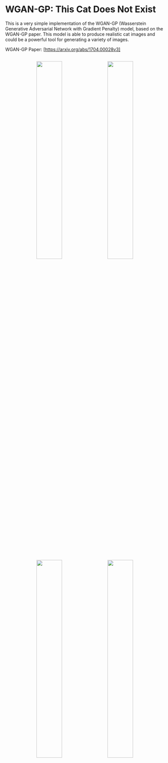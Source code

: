 # **WGAN-GP:** This Cat Does Not Exist

This is a very simple implementation of the WGAN-GP (Wasserstein Generative Adversarial Network with Gradient Penalty) model, based on the WGAN-GP paper. This model is able to produce realistic cat images and could be a powerful tool for generating a variety of images.

WGAN-GP Paper: [https://arxiv.org/abs/1704.00028v3]

<h2 align="center"></h1>

<p float="left" align="middle">
  <img src="https://media.discordapp.net/attachments/782685453396475976/1061737523782619298/b9fdd2f1-5bc7-4e1b-aeb2-833cd0f195ea.png" width="40%" hspace="10"/>
  <img src="https://media.discordapp.net/attachments/782685453396475976/1061737523489034250/8539cd8e-3a1a-4222-855a-dc2efb81b7af.png" width="40%" hspace="10"/> 
</p>

<p float="left" align="middle">
  <img src="https://media.discordapp.net/attachments/782685453396475976/1061737523170263201/4761dc1f-97d2-498e-8e38-68731e55e7e9.png" width="40%" hspace="10"/>
  <img src="https://media.discordapp.net/attachments/782685453396475976/1061737522864066731/2f04a2e9-83f1-4c1c-9e91-b4cdf53e3fdd.png" width="40%" hspace="10"/> 
</p>

